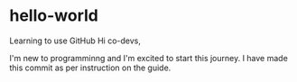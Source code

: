 # hello-world
Learning to use GitHub
Hi co-devs,

I'm new to programminng and I'm excited to start this journey. I have made this commit as per instruction on the guide.

